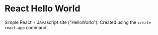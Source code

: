 # React Hello World
Simple React + Javascript site ("HelloWorld"). Created using the <code>create-react-app</code> command. 
